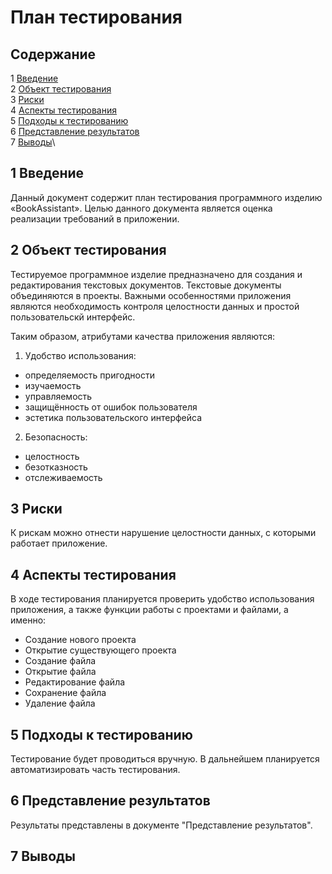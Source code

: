 # План тестирования
## Содержание

1 [Введение](https://github.com/TheStrudel/BookAssistant/blob/master/Documents/Requirements/SRS.md#1-%D0%B2%D0%B2%D0%B5%D0%B4%D0%B5%D0%BD%D0%B8%D0%B5)\
2 [Объект тестирования](https://github.com/TheStrudel/BookAssistant/blob/master/Documents/Requirements/SRS.md#2-%D1%82%D1%80%D0%B5%D0%B1%D0%BE%D0%B2%D0%B0%D0%BD%D0%B8%D1%8F-%D0%BF%D0%BE%D0%BB%D1%8C%D0%B7%D0%BE%D0%B2%D0%B0%D1%82%D0%B5%D0%BB%D1%8F)\
3 [Риски](https://github.com/TheStrudel/BookAssistant/blob/master/Documents/Requirements/SRS.md#3-%D1%81%D0%B8%D1%81%D1%82%D0%B5%D0%BC%D0%BD%D1%8B%D0%B5-%D1%82%D1%80%D0%B5%D0%B1%D0%BE%D0%B2%D0%B0%D0%BD%D0%B8%D1%8F)\
4 [Аспекты тестирования](https://github.com/TheStrudel/BookAssistant/blob/master/Documents/Requirements/SRS.md#3-%D1%81%D0%B8%D1%81%D1%82%D0%B5%D0%BC%D0%BD%D1%8B%D0%B5-%D1%82%D1%80%D0%B5%D0%B1%D0%BE%D0%B2%D0%B0%D0%BD%D0%B8%D1%8F)\
5 [Подходы к тестированию](https://github.com/TheStrudel/BookAssistant/blob/master/Documents/Requirements/SRS.md#3-%D1%81%D0%B8%D1%81%D1%82%D0%B5%D0%BC%D0%BD%D1%8B%D0%B5-%D1%82%D1%80%D0%B5%D0%B1%D0%BE%D0%B2%D0%B0%D0%BD%D0%B8%D1%8F)\
6 [Представление результатов](https://github.com/TheStrudel/BookAssistant/blob/master/Documents/Requirements/SRS.md#3-%D1%81%D0%B8%D1%81%D1%82%D0%B5%D0%BC%D0%BD%D1%8B%D0%B5-%D1%82%D1%80%D0%B5%D0%B1%D0%BE%D0%B2%D0%B0%D0%BD%D0%B8%D1%8F)\
7 [Выводы](https://github.com/TheStrudel/BookAssistant/blob/master/Documents/Requirements/SRS.md#3-%D1%81%D0%B8%D1%81%D1%82%D0%B5%D0%BC%D0%BD%D1%8B%D0%B5-%D1%82%D1%80%D0%B5%D0%B1%D0%BE%D0%B2%D0%B0%D0%BD%D0%B8%D1%8F)\
 
## 1 Введение
Данный документ содержит план тестирования программного изделию «BookAssistant». Целью данного документа является оценка реализации требований в приложении.
## 2 Объект тестирования 
Тестируемое программное изделие предназначено для создания и редактирования текстовых документов. Текстовые документы объединяются в проекты.
Важными особенностями приложения являются необходимость контроля целостности данных и простой пользовательскй интерфейс.

Таким образом, атрибутами качества приложения являются:

1. Удобство использования:
- определяемость пригодности
- изучаемость
- управляемость
- защищённость от ошибок пользователя
- эстетика пользовательского интерфейса

2. Безопасность:
- целостность
- безотказность
- отслеживаемость
## 3 Риски
К рискам можно отнести нарушение целостности данных, с которыми работает приложение.
## 4 Аспекты тестирования
В ходе тестирования планируется проверить удобство использования приложения, а также функции работы с проектами и файлами, а именно:
- Создание нового проекта
- Открытие существующего проекта
- Создание файла
- Открытие файла
- Редактирование файла
- Сохранение файла
- Удаление файла

## 5 Подходы к тестированию
Тестирование будет проводиться вручную. В дальнейшем планируется автоматизировать часть тестирования.
## 6	Представление результатов
Результаты представлены в документе "Представление результатов".
## 7 Выводы
